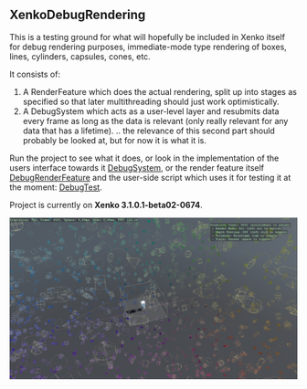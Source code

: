 XenkoDebugRendering
---------------------
This is a testing ground for what will hopefully be included in Xenko itself for debug rendering purposes, immediate-mode type rendering of boxes, lines, cylinders, capsules, cones, etc.

It consists of:
1. A RenderFeature which does the actual rendering, split up into stages as specified so that later multithreading should just work optimistically.
2. A DebugSystem which acts as a user-level layer and resubmits data every frame as long as the data is relevant (only really relevant for any data that has a lifetime). .. the relevance of this second part should probably be looked at, but for now it is what it is.

Run the project to see what it does, or look in the implementation of the users interface towards it [DebugSystem](DebugRendering/DebugSystem.cs), or the render feature itself [DebugRenderFeature](DebugRendering/DebugRenderFeature.cs) and the user-side script which uses it for testing it at the moment: [DebugTest](DebugRendering/DebugTest.cs).

Project is currently on **Xenko 3.1.0.1-beta02-0674**.

![currently](debug_rendering.png "a bunch of primitives in space")

